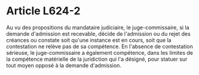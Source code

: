 # Article L624-2

Au vu des propositions du mandataire judiciaire, le juge-commissaire, si la demande d'admission est recevable, décide de l'admission ou du rejet des créances ou constate soit qu'une instance est en cours, soit que la contestation ne relève pas de sa compétence. En l'absence de contestation sérieuse, le juge-commissaire a également compétence, dans les limites de la compétence matérielle de la juridiction qui l'a désigné, pour statuer sur tout moyen opposé à la demande d'admission.
